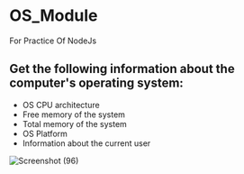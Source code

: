 # OS_Module
For Practice Of NodeJs

## Get the following information about the computer's operating system:
* OS CPU architecture
* Free memory of the system
* Total memory of the system
* OS Platform
* Information about the current user

![Screenshot (96)](https://user-images.githubusercontent.com/66861727/135752210-416cc1d7-9ead-40b7-a0c9-28a08cd59028.png)

